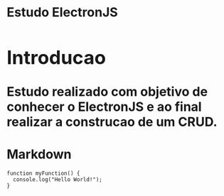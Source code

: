 <h1>Estudo ElectronJS<h1>

<section>
  <h2>Introducao</h2>
  <p>
  Estudo realizado com objetivo de conhecer o ElectronJS e ao final realizar a construcao de um CRUD.
  </p>
</section>

# Markdown
```
function myFunction() {
  console.log("Hello World!");
}
```

